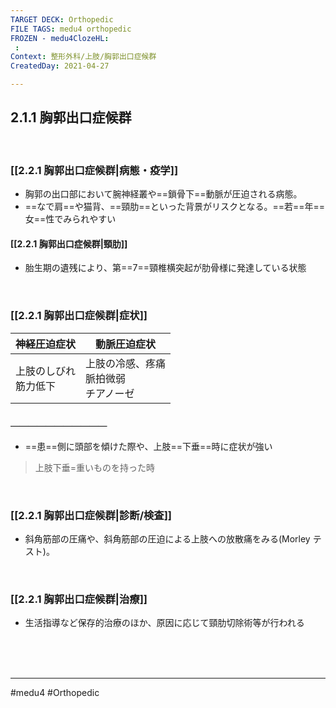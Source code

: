 ```yaml
---
TARGET DECK: Orthopedic
FILE TAGS: medu4 orthopedic
FROZEN - medu4ClozeHL:
 : 
Context: 整形外科/上肢/胸郭出口症候群
CreatedDay: 2021-04-27

---
```


## 2.1.1 胸郭出口症候群

<br>


### [[2.2.1  胸郭出口症候群|病態・疫学]]
* 胸郭の出口部において腕神経叢や==鎖骨下==動脈が圧迫される病態。
* ==なで肩==や猫背、==頸肋==といった背景がリスクとなる。==若==年==女==性でみられやすい
<!--ID: 1619587765122-->


#### [[2.2.1  胸郭出口症候群|頸肋]]
* 胎生期の遺残により、第==7==頸椎横突起が肋骨様に発達している状態
<!--ID: 1619587765131-->


<br>

### [[2.2.1  胸郭出口症候群|症状]]
|神経圧迫症状|動脈圧迫症状|
|---|---|
|上肢のしびれ<br>筋力低下|上肢の冷感、疼痛<br>脈拍微弱<br>チアノーゼ|
#### ＿＿＿＿＿＿＿＿＿＿＿
* ==患==側に頭部を傾けた際や、上肢==下垂==時に症状が強い
<!--ID: 1619587765139-->


>上肢下垂=重いものを持った時

<br>

### [[2.2.1  胸郭出口症候群|診断/検査]]
* 斜角筋部の圧痛や、斜角筋部の圧迫による上肢への放散痛をみる(Morley テスト)。 

<br>

### [[2.2.1  胸郭出口症候群|治療]]
* 生活指導など保存的治療のほか、原因に応じて頸肋切除術等が行われる


<br><br><br>

---
#medu4 #Orthopedic
